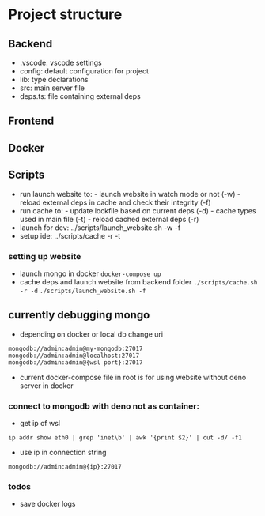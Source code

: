 # Project structure
## Backend
- .vscode: vscode settings
- config: default configuration for project
- lib: type declarations
- src: main server file
- deps.ts: file containing external deps
## Frontend
## Docker
## Scripts
- run launch website to: - launch website in watch mode or not (-w)
                         - reload external deps in cache and check their integrity (-f)
- run cache to: - update lockfile based on current deps (-d)
                - cache types used in main file (-t)
                - reload cached external deps (-r)
- launch for dev: ../scripts/launch_website.sh -w -f
- setup ide: ../scripts/cache -r -t

### setting up website
- launch mongo in docker
```docker-compose up```
- cache deps and launch website from backend folder
```./scripts/cache.sh -r -d```
```./scripts/launch_website.sh -f```

## currently debugging mongo
- depending on docker or local db change uri
```
mongodb://admin:admin@my-mongodb:27017
mongodb://admin:admin@localhost:27017
mongodb://admin:admin@{wsl port}:27017
```
- current docker-compose file in root is for using website without deno server in docker
### connect to mongodb with deno not as container:
- get ip of wsl
```
ip addr show eth0 | grep 'inet\b' | awk '{print $2}' | cut -d/ -f1
```
- use ip in connection string
```
mongodb://admin:admin@{ip}:27017
```

### todos
- save docker logs